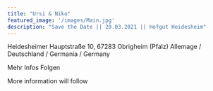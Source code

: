 ```yaml
---
title: "Ursi & Niko"
featured_image: '/images/Main.jpg'
description: "Save the Date || 20.03.2021 || Hofgut Heidesheim"
---
```


Heidesheimer Hauptstraße 10, 67283 Obrigheim (Pfalz) Allemage / Deutschland / Germania / Germany

Mehr Infos Folgen

More information will follow
